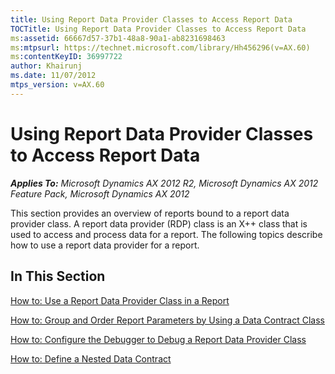 ```yaml
---
title: Using Report Data Provider Classes to Access Report Data
TOCTitle: Using Report Data Provider Classes to Access Report Data
ms:assetid: 66667d57-37b1-48a8-90a1-ab8231698463
ms:mtpsurl: https://technet.microsoft.com/library/Hh456296(v=AX.60)
ms:contentKeyID: 36997722
author: Khairunj
ms.date: 11/07/2012
mtps_version: v=AX.60
---
```


# Using Report Data Provider Classes to Access Report Data 


_**Applies To:** Microsoft Dynamics AX 2012 R2, Microsoft Dynamics AX 2012 Feature Pack, Microsoft Dynamics AX 2012_

This section provides an overview of reports bound to a report data provider class. A report data provider (RDP) class is an X++ class that is used to access and process data for a report. The following topics describe how to use a report data provider for a report.

## In This Section

[How to: Use a Report Data Provider Class in a Report](how-to-use-a-report-data-provider-class-in-a-report.md)

[How to: Group and Order Report Parameters by Using a Data Contract Class](how-to-group-and-order-report-parameters-by-using-a-data-contract-class.md)

[How to: Configure the Debugger to Debug a Report Data Provider Class](how-to-configure-the-debugger-to-debug-a-report-data-provider-class.md)

[How to: Define a Nested Data Contract](how-to-define-a-nested-data-contract.md)

